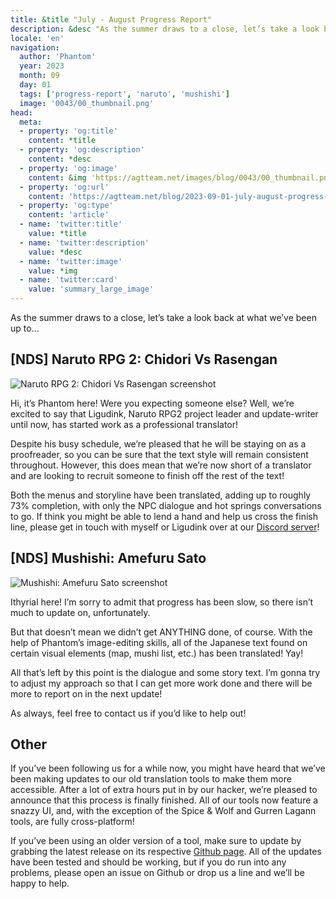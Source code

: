 ```yaml
---
title: &title "July - August Progress Report"
description: &desc "As the summer draws to a close, let’s take a look back at what we’ve been up to…"
locale: 'en'
navigation:
  author: 'Phantom'
  year: 2023
  month: 09
  day: 01
  tags: ['progress-report', 'naruto', 'mushishi']
  image: '0043/00_thumbnail.png'
head:
  meta:
  - property: 'og:title'
    content: *title
  - property: 'og:description'
    content: *desc
  - property: 'og:image'
    content: &img 'https://agtteam.net/images/blog/0043/00_thumbnail.png'
  - property: 'og:url'
    content: 'https://agtteam.net/blog/2023-09-01-july-august-progress-report'
  - property: 'og:type'
    content: 'article'
  - name: 'twitter:title'
    value: *title
  - name: 'twitter:description'
    value: *desc
  - name: 'twitter:image'
    value: *img
  - name: 'twitter:card'
    value: 'summary_large_image'
---
```


As the summer draws to a close, let’s take a look back at what we’ve been up to…

## \[NDS\] Naruto RPG 2: Chidori Vs Rasengan

![Naruto RPG 2: Chidori Vs Rasengan screenshot](/images/blog/0043/727251438117535744_0.png)

Hi, it’s Phantom here! Were you expecting someone else? Well, we’re excited to say that Ligudink, Naruto RPG2 project leader and update-writer until now, has started work as a professional translator!

Despite his busy schedule, we’re pleased that he will be staying on as a proofreader, so you can be sure that the text style will remain consistent throughout. However, this does mean that we’re now short of a translator and are looking to recruit someone to finish off the rest of the text!

Both the menus and storyline have been translated, adding up to roughly 73% completion, with only the NPC dialogue and hot springs conversations to go. If think you might be able to lend a hand and help us cross the finish line, please get in touch with myself or Ligudink over at our [Discord server](https://discord.com/invite/UUF7Zbm)!


## \[NDS\] Mushishi: Amefuru Sato

![Mushishi: Amefuru Sato screenshot](/images/blog/0043/727251438117535744_1.png)

Ithyrial here! I’m sorry to admit that progress has been slow, so there isn’t much to update on, unfortunately.

But that doesn’t mean we didn’t get ANYTHING done, of course. With the help of Phantom’s image-editing skills, all of the Japanese text found on certain visual elements (map, mushi list, etc.) has been translated! Yay!

All that’s left by this point is the dialogue and some story text. I’m gonna try to adjust my approach so that I can get more work done and there will be more to report on in the next update!

As always, feel free to contact us if you’d like to help out!


## Other

If you’ve been following us for a while now, you might have heard that we’ve been making updates to our old translation tools to make them more accessible. After a lot of extra hours put in by our hacker, we’re pleased to announce that this process is finally finished. All of our tools now feature a snazzy UI, and, with the exception of the Spice & Wolf and Gurren Lagann tools, are fully cross-platform!

If you’ve been using an older version of a tool, make sure to update by grabbing the latest release on its respective [Github page](https://github.com/orgs/AGTTeam/repositories). All of the updates have been tested and should be working, but if you do run into any problems, please open an issue on Github or drop us a line and we’ll be happy to help.
